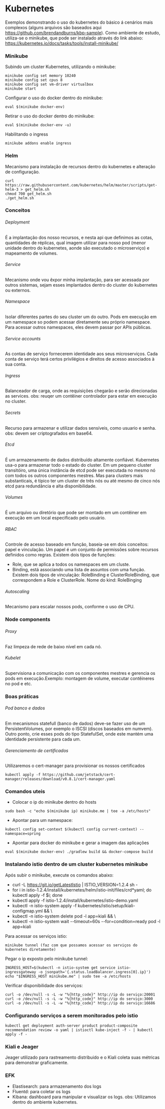 # Kubernetes

Exemplos demonstrando o uso do kubernetes do básico á cenários mais complexos (alguns arquivos são baseados aqui https://github.com/brendandburns/kbp-sample).
Como ambiente de estudo, utiliza-se o minikube, que pode ser instalado através do link abaixo:
https://kubernetes.io/docs/tasks/tools/install-minikube/

### Minikube
Subindo um cluster Kubernetes, utilizando o minikube:
```
minikube config set memory 10240
minikube config set cpus 8
minikube config set vm-driver virtualbox
minikube start
```

Configurar o uso do docker dentro do minikube:
```
eval $(minikube docker-env)
```
Retirar o uso do docker dentro do minikube:
```
eval $(minikube docker-env -u)
```

Habilitando o ingress

```
minikube addons enable ingress
```

### Helm
Mecanismo para instalação de recursos dentro do kubernetes e alteração de configuração.
``` 
curl https://raw.githubusercontent.com/kubernetes/helm/master/scripts/get-helm-3 > get_helm.sh
chmod 700 get_helm.sh
./get_helm.sh
``` 

### Conceitos

###### Deployment
É a implantação dos nosso recursos, e nesta api que definimos as cotas, quantidades de réplicas, qual imagem utilizar para nosso pod (menor unidade dentro do kubernetes, aonde são executado o microserviço) e mapeamento de volumes.

###### Service
Mecanismo onde vou êxpor minha implantação, para ser acessada por outros sistemas, sejam esses implantados dentro do cluster do kubernetes ou externos.

###### Namespace
Isolar diferentes partes do seu cluster um do outro. Pods em execução em um namespace so podem acessar diretamente seu próprio namespace. Para acessar outros namespaces, eles devem passar por APIs públicas.

###### Service accounts
As contas de serviço fornecerem identidade aos seus microserviços. Cada conta de serviço terá certos privilégios e direitos de acesso associados à sua conta.

###### Ingress
Balanceador de carga, onde as requisições chegarão e serão direcionadas as services.
obs: reuqer um contêiner controlador para estar em execução no cluster.

###### Secrets
Recurso para armazenar e utilizar dados sensíveis, como usuario e senha.
obs: devem ser criptografados em base64.

###### Etcd
É um armazenamento de dados distribuído altamente confiável. Kubernetes usa-o para armazenar todo o estado do cluster. Em um pequeno cluster transitóiro, uma única instância de etcd pode ser executada no mesmo nó com todos os outros componentes mestres. Mas para clusters mais substanticais, é típico ter um cluster de três nós ou até mesmo de cinco nós etcd para redundância e alta disponibilidade.

###### Volumes
É um arquivo ou diretório que pode ser montado em um contêiner em execução em um local especificado pelo usuário.

###### RBAC
Controle de acesso baseado em função, baseia-se em dois conceitos: papel e vinculação. Um papel é um conjunto de permissões sobre recursos definidos como regras. Existem dois tipos de funções: 
- Role, que se aplica a todos os namespaces em um cluste. 
- Binding, está associando uma lista de assuntos com uma função. Existem dois tipos de vinculação: RoleBinding e ClusterRoleBinding, que correspondem a Role e ClusterRole.
Nome do kind: RoleBinging

###### Autoscaling
Mecanismo para escalar nossos pods, conforme o uso de CPU.

### Node components

###### Proxy
Faz limpeza de rede de baixo nível em cada nó.

###### Kubelet
Supervisiona a comunicação com os componentes mestres e gerencia os pods em execução.Exemplo: montagem de volume, executar contêineres no pod e etc.

### Boas práticas

###### Pod banco e dados
Em mecanismos statefull (banco de dados) deve-se fazer uso de um PersistentVolumes, por exemplo o ISCSI (discos baseados em numvem). Outro ponto, crie esses  pods do tipo StatefulSet, onde este mantém uma identidade persistente para cada um.

###### Gerenciamento de certificados
Utilizaremos o cert-manager para provisionar os nossos certificados
```
kubectl apply -f https://github.com/jetstack/cert-manager/releases/download/v0.8.1/cert-manager.yaml 
```

### Comandos uteis
- Colocar o ip do minikube dentro do hosts
```
sudo bash -c "echo $(minikube ip) minikube.me | tee -a /etc/hosts"
```
- Apontar para um namespace:
```
kubectl config set-context $(kubectl config current-context) --namespace=spring
```
- Apontar para docker do minikube e gerar a imagem das aplicações
```
eval $(minikube docker-env) ./gradlew build && docker-compose build
```
### Instalando istio dentro de um cluster kubernetes minikube

Após subir o minikube, execute os comandos abaixo:
- curl -L https://git.io/getLatestIstio | ISTIO_VERSION=1.2.4 sh -
- for i in istio-1.2.4/install/kubernetes/helm/istio-init/files/crd*yaml; do kubectl apply -f $i; done
- kubectl apply -f istio-1.2.4/install/kubernetes/istio-demo.yaml
- kubectl -n istio-system apply -f kubernetes/istio/setup/kiali-configmap.yml && \
- kubectl -n istio-system delete pod -l app=kiali && \
- kubectl -n istio-system wait --timeout=60s --for=condition=ready pod -l app=kiali

Para acessar os serviços istio: 
```
minikube tunnel (faz com que possamos acessar os serviços do kubernetes diretamente)
```
Pegar o ip exposto pelo minikube tunnel: 
```
INGRESS_HOST=$(kubectl -n istio-system get service istio-ingressgateway -o jsonpath='{.status.loadBalancer.ingress[0].ip}')
echo "$INGRESS_HOST minikube.me" | sudo tee -a /etc/hosts
```
Verificar disponibilidade dos serviços: 
```
curl -o /dev/null -s -L -w "%{http_code}" http://ip do serviço:20001
curl -o /dev/null -s -L -w "%{http_code}" http://ip do serviço:3000
curl -o /dev/null -s -L -w "%{http_code}" http://ip do serviço:16686
```
### Configurando serviços a serem monitorados pelo istio
```
kubectl get deployment auth-server product product-composite recommendation review -o yaml | istioctl kube-inject -f - | kubectl apply -f -
```
### Kiali e Jeager
Jeager utilizado para rastreamento distribuido e o Kiali coleta suas métricas para demonstrar graficamente.

### EFK
- Elastisearch: para armazenamento dos logs
- Fluentd: para coletar os logs
- Kibana: dashboard para manipular e visualizar os logs. obs: Utilizamos dentro do ambiente kubernetes.
